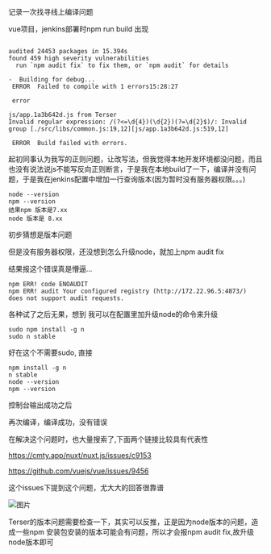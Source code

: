 记录一次找寻线上编译问题

vue项目，jenkins部署时npm  run build 出现

```

audited 24453 packages in 15.394s
found 459 high severity vulnerabilities
  run `npm audit fix` to fix them, or `npm audit` for details
  
-  Building for debug...
 ERROR  Failed to compile with 1 errors15:28:27

 error  

js/app.1a3b642d.js from Terser
Invalid regular expression: /(?<=\d{4})(\d{2})(?=\d{2}$)/: Invalid group [./src/libs/common.js:19,12][js/app.1a3b642d.js:519,12]

 ERROR  Build failed with errors.
```

起初同事认为我写的正则问题，让改写法，但我觉得本地开发环境都没问题，而且也没有说法说js不能写反向正则断言，于是我在本地build了一下，编译并没有问题，于是我在jenkins配置中增加一行查询版本(因为暂时没有服务器权限。。。)

```
node --version
npm --version 
结果npm 版本是7.xx
node 版本是 8.xx
```

初步猜想是版本问题

但是没有服务器权限，还没想到怎么升级node，就加上npm audit fix

结果报这个错误真是懵逼...

```
npm ERR! code ENOAUDIT
npm ERR! audit Your configured registry (http://172.22.96.5:4873/) does not support audit requests.
```

各种试了之后无果，想到 我可以在配置里加升级node的命令来升级

```
sudo npm install -g n
sudo n stable
```

好在这个不需要sudo, 直接

```
npm install -g n
n stable
node --version
npm --version
```

控制台输出成功之后

再次编译，编译成功，没有错误



在解决这个问题时，也大量搜索了,下面两个链接比较具有代表性

https://cmty.app/nuxt/nuxt.js/issues/c9153

https://github.com/vuejs/vue/issues/9456

这个issues下提到这个问题，尤大大的回答很靠谱

![图片](https://coding-net-production-pp-ci.codehub.cn/108551eb-997e-4cd7-9fd0-d1f88d745248.png)

Terser的版本问题需要检查一下，其实可以反推，正是因为node版本的问题，造成一些npm 安装包安装的版本可能会有问题，所以才会报npm audit fix,故升级node版本即可